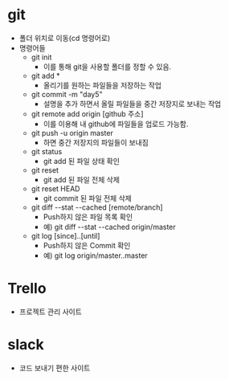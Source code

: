 # git

* 폴더 위치로 이동(cd 명령어로)
* 명령어들
  * git init
    * 이를 통해  git을 사용할 폴더를 정할 수 있음.
  * git add *
    * 올리기를 원하는 파일들을 저장하는 작업
  * git commit -m "day5"
    * 설명을 추가 하면서 올릴 파일들을 중간 저장지로 보내는 작업 
  * git remote add origin [github 주소]
    * 이를 이용해 내 github에 파일들을 업로드 가능함.
  * git push -u origin master
    * 하면 중간 저장지의 파일들이 보내짐
  * git status
    * git add 된 파일 상태 확인
  * git reset
    * git add 된 파일 전체 삭제
  * git reset HEAD
    * git commit 된 파일 전체 삭제
  * git diff --stat --cached [remote/branch]
    * Push하지 않은 파일 목록 확인
    * 예) git diff --stat --cached origin/master
  * git log [since]..[until]
    * Push하지 않은 Commit 확인
    * 예) git log origin/master..master



# Trello

* 프로젝트 관리 사이트



# slack

* 코드 보내기 편한 사이트